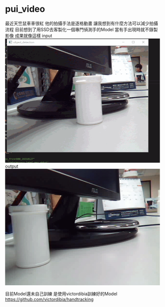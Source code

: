 # pui_video
最近天竺鼠車車很紅
他的拍攝手法是逐格動畫
讓我想到有什麼方法可以減少拍攝流程
目前想到了用SSD去客製化一個專門偵測手的Model
當有手出現時就不錄製影像
成果就像這樣
input
![image](https://github.com/JescalLin/pui_video/blob/master/image/input.gif)
output
![image](https://github.com/JescalLin/pui_video/blob/master/image/output.gif)


目前Model還未自己訓練 是使用victordibia訓練好的Model
https://github.com/victordibia/handtracking


